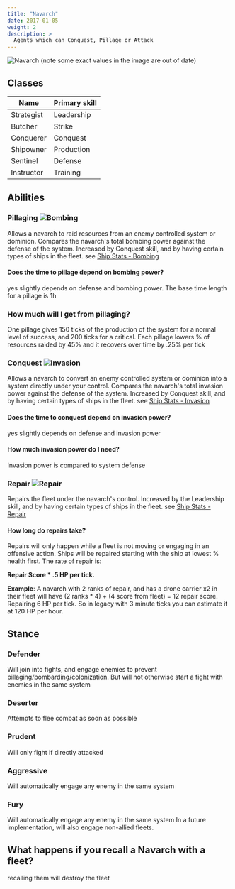 ```yaml
---
title: "Navarch"
date: 2017-01-05
weight: 2
description: >
  Agents which can Conquest, Pillage or Attack
---
```


![Navarch](https://asylamba.com/public/media/files/sources/navarch-tetrarchy.png)
(note some exact values in the image are out of date)

## Classes
| Name | Primary skill |
| --- | --- |
| Strategist | Leadership |
| Butcher | Strike |
| Conquerer | Conquest |
| Shipowner | Production |
| Sentinel | Defense |
| Instructor | Training |

## Abilities
### Pillaging ![Bombing](/images/bombing.PNG)
Allows a navarch to raid resources from an enemy controlled system or dominion. Compares the navarch's total bombing power against the defense of the system. Increased by Conquest skill, and by having certain types of ships in the fleet. see [Ship Stats - Bombing](/docs/ships/stats/#what-are-the-base-stats-of-all-of-the-ships) 
#### Does the time to pillage depend on bombing power?
yes slightly depends on defense and bombing power. The base time length for a pillage is 1h
### How much will I get from pillaging?
One pillage gives 150 ticks of the production of the system for a normal level of success, and 200 ticks for a critical. Each pillage lowers % of resources raided by 45% and it recovers over time by .25% per tick 

### Conquest ![Invasion](/images/invasion.PNG)
Allows a navarch to convert an enemy controlled system or dominion into a system directly under your control. Compares the navarch's total invasion power against the defense of the system. Increased by Conquest skill, and by having certain types of ships in the fleet. see [Ship Stats - Invasion](/docs/ships/stats/#what-are-the-base-stats-of-all-of-the-ships) 
#### Does the time to conquest depend on invasion power?
yes slightly depends on defense and invasion power

#### How much invasion power do I need?
Invasion power is compared to system defense

### Repair ![Repair](/images/repair.PNG)
Repairs the fleet under the navarch's control. Increased by the Leadership skill, and by having certain types of ships in the fleet. see [Ship Stats - Repair](/docs/ships/stats/#what-are-the-base-stats-of-all-of-the-ships) 

#### How long do repairs take?
Repairs will only happen while a fleet is not moving or engaging in an offensive action. Ships will be repaired starting with the ship at lowest % health first. The rate of repair is:

**Repair Score * .5 HP per tick.**

**Example**: A navarch with 2 ranks of repair, and has a drone carrier x2 in their fleet will have 
(2 ranks * 4) + (4 score from fleet) = 12 repair score. Repairing 6 HP per tick. So in legacy with 3 minute ticks you can estimate it at 120 HP per hour.


## Stance
### Defender
Will join into fights, and engage enemies to prevent pillaging/bombarding/colonization. But will not otherwise start a fight with enemies in the same system

### Deserter
Attempts to flee combat as soon as possible

### Prudent
Will only fight if directly attacked

### Aggressive
Will automatically engage any enemy in the same system

### Fury
Will automatically engage any enemy in the same system
In a future implementation, will also engage non-allied fleets.


## What happens if you recall a Navarch with a fleet?
recalling them will destroy the fleet
